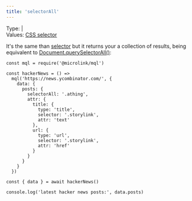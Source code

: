 ```yaml
---
title: 'selectorAll'
---
```


Type: <TypeContainer><Type children='<string>'/> | <Type children='<string[]>'/></TypeContainer><br/>
Values: [CSS selector](https://developer.mozilla.org/en-US/docs/Web/CSS/CSS_Selectors)

It's the same than [selector](/docs/mql/data/selector) but it returns your a collection of results, being equivalent to [Document.querySelectorAll()](https://developer.mozilla.org/en-US/docs/Web/API/Document/querySelectorAll):

```js{8}
const mql = require('@microlink/mql')

const hackerNews = () =>
  mql('https://news.ycombinator.com/', {
    data: {
      posts: {
        selectorAll: '.athing',
        attr: {
          title: {
            type: 'title',
            selector: '.storylink',
            attr: 'text'
          },
          url: {
            type: 'url',
            selector: '.storylink',
            attr: 'href'
          }
        }
      }
    }
  })

const { data } = await hackerNews()

console.log('latest hacker news posts:', data.posts)
```
